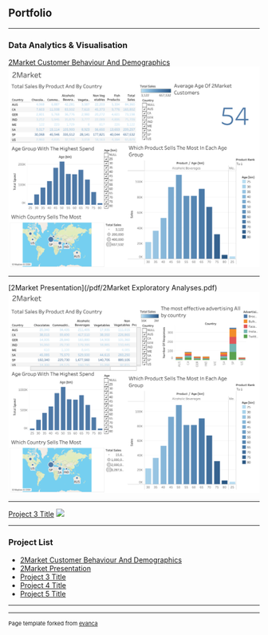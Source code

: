 ## Portfolio

---

### Data Analytics & Visualisation 

[2Market Customer Behaviour And Demographics](/sample_page)
<img src="images/2Market.png"/>

---
[2Market Presentation](/pdf/2Market Exploratory Analyses.pdf)
<img src="images/2Market1.png"/>

---
[Project 3 Title](http://example.com/)
<img src="images/dummy_thumbnail.jpg?raw=true"/>

---

### Project List

- [2Market Customer Behaviour And Demographics](https://meneabe.github.io/sample_page/)
- [2Market Presentation](https://meneabe.github.io/pdf/2Market%20Exploratory%20Analyses.pdf/)
- [Project 3 Title](http://example.com/)
- [Project 4 Title](http://example.com/)
- [Project 5 Title](http://example.com/)

---




---
<p style="font-size:11px">Page template forked from <a href="https://github.com/evanca/quick-portfolio">evanca</a></p>
<!-- Remove above link if you don't want to attibute -->
